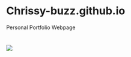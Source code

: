 # Chrissy-buzz.github.io

Personal Portfolio Webpage

# <img src="https://drive.google.com/file/d/1bg2sE81HhLYSI8u6jiDqFnm9_KKj-CqZ/view?usp=sharing">

